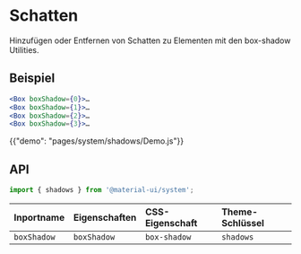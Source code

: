 # Schatten

<p class="description">Hinzufügen oder Entfernen von Schatten zu Elementen mit den box-shadow Utilities.</p>

## Beispiel

```jsx
<Box boxShadow={0}>…
<Box boxShadow={1}>…
<Box boxShadow={2}>…
<Box boxShadow={3}>…
```

{{"demo": "pages/system/shadows/Demo.js"}}

## API

```js
import { shadows } from '@material-ui/system';
```

| Inportname  | Eigenschaften | CSS-Eigenschaft | Theme-Schlüssel |
| :---------- | :------------ | :-------------- | :-------------- |
| `boxShadow` | `boxShadow`   | `box-shadow`    | `shadows`       |
